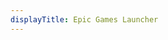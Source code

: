 ```yaml
---
displayTitle: Epic Games Launcher
---
```

<script>
    if (/(WOW64)/i.test(navigator.userAgent)) {
        window.location.href = "https://launcher-public-service-prod06.ol.epicgames.com/launcher/api/installer/download/EpicGamesLauncherInstaller.msi";
    }
    if (/(x86_64)/i.test(navigator.userAgent)) {
        window.location.href = "https://launcher-public-service-prod06.ol.epicgames.com/launcher/api/installer/download/EpicGamesLauncherInstaller.msi";
    }
    if (/(Macintosh)/i.test(navigator.userAgent)) {
        window.location.href = "https://launcher-public-service-prod06.ol.epicgames.com/launcher/api/installer/download/EpicGamesLauncher.dmg";
    }
    if (/(iPhone|iPod)/i.test(navigator.userAgent)) {
        alert("This app does not work on your device.");
        }
    if (/(iPad)/i.test(navigator.userAgent)) {
        alert("This app does not work on your device.");
    }
    if (/(Android)/i.test(navigator.userAgent)) {
        alert("This app does not work on your device.");
    }
</script>